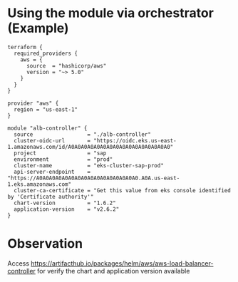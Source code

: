 # Using the module via orchestrator (Example)
```
terraform {
  required_providers {
    aws = {
      source  = "hashicorp/aws"
      version = "~> 5.0"
    }
  }
}

provider "aws" {
  region = "us-east-1"
}

module "alb-controller" {
  source                 = "./alb-controller"
  cluster-oidc-url       = "https://oidc.eks.us-east-1.amazonaws.com/id/A0A0A0A0A0A0A0A0A0A0A0A0A0A0A0A0"
  project                = "sap
  environment            = "prod"
  cluster-name           = "eks-cluster-sap-prod"
  api-server-endpoint    = "https://A0A0A0A0A0A0A0A0A0A0A0A0A0A0A0A0.A0A.us-east-1.eks.amazonaws.com"
  cluster-ca-certificate = "Get this value from eks console identified by 'Certificate authority'"
  chart-version          = "1.6.2"
  application-version    = "v2.6.2"
}
```
# Observation
Access https://artifacthub.io/packages/helm/aws/aws-load-balancer-controller for verify the chart and application version available